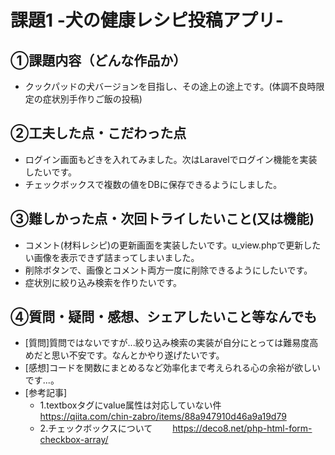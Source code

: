 # 課題1 -犬の健康レシピ投稿アプリ-

## ①課題内容（どんな作品か）
- クックパッドの犬バージョンを目指し、その途上の途上です。(体調不良時限定の症状別手作りご飯の投稿)

## ②工夫した点・こだわった点
- ログイン画面もどきを入れてみました。次はLaravelでログイン機能を実装したいです。
- チェックボックスで複数の値をDBに保存できるようにしました。

## ③難しかった点・次回トライしたいこと(又は機能)
- コメント(材料レシピ)の更新画面を実装したいです。u_view.phpで更新したい画像を表示できず詰まってしまいました。
- 削除ボタンで、画像とコメント両方一度に削除できるようにしたいです。
- 症状別に絞り込み検索を作りたいです。

## ④質問・疑問・感想、シェアしたいこと等なんでも
- [質問]質問ではないですが...絞り込み検索の実装が自分にとっては難易度高めだと思い不安です。なんとかやり遂げたいです。
- [感想]コードを関数にまとめるなど効率化まで考えられる心の余裕が欲しいです...。
- [参考記事] 
	- 1.textboxタグにvalue属性は対応していない件
　　　https://qiita.com/chin-zabro/items/88a947910d46a9a19d79
	- 2.チェックボックスについて 
  　　https://deco8.net/php-html-form-checkbox-array/
